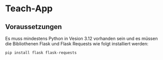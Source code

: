 # Teach-App

## Voraussetzungen

Es muss mindestens Python in Vesion 3.12 vorhanden sein und es müssen die Bibliothenen Flask und Flask Requests wie folgt installiert werden:

```shell
pip install flask flask-requests
```